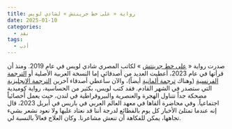 ```yaml
---
title: رواية « على خط جرينتش » لشادي لويس
date: 2025-01-10
categories:
  - نقد
tags:
  - أدب
---
```

صدرت رواية « [على خط جرينتش](https://archive.org/details/20210716_20210716_2223) » لكاتب المصري شادي لويس في عام 2019. ومنذ أن قرأتها في عام 2023، أعطيت العديد من أصدقائي إما النسخة العربية الأصلية أو [الترجمة الفرنسية](https://www.actes-sud.fr/sur-le-meridien-de-greenwich) (وهناك [ترجمة ألمانية](https://hoffmann-und-campe.de/products/63888-auf-dem-nullmeridian) أيضاً)، والآن سأعطي أصدقاء آخرين [الترجمة الإنجليزية](https://www.peirenepress.com/shop/books/on-the-greenwich-line/) التي ستصدر في الشهر القادم. فقد كتب لويس، بكثير من الحساسية، رواية كوميدية مضحكة جداً تتناول الهجرة والعنصرية والبيروقراطية في لندن، حيث يعمل أَخصائياً اجتماعياً. وفي محاضرة ألقاها في معهد العالم العربي في باريس في أبريل 2023، قال إنه عندما تمتلئ الأخبار كل يوم بالفظائع لدرجة أننا قد نعتاد عليها ولا نعود نشعر بشيء تجاهها، يمكن للفكاهة أن تنعش مشاعرنا. وكان العلاج فعالاً بالنسبة لي.